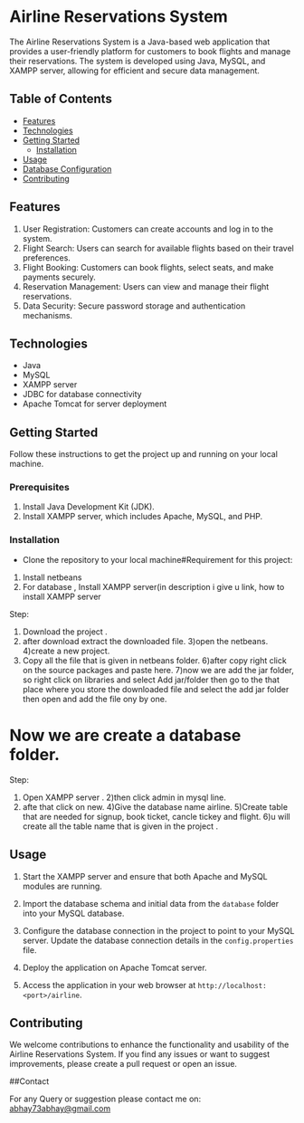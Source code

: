 # Airline Reservations System

The Airline Reservations System is a Java-based web application that provides a user-friendly platform for customers to book flights and manage their reservations. The system is developed using Java, MySQL, and XAMPP server, allowing for efficient and secure data management.

## Table of Contents

- [Features](#features)
- [Technologies](#technologies)
- [Getting Started](#getting-started)
  - [Installation](#installation)
- [Usage](#usage)
- [Database Configuration](#database-configuration)
- [Contributing](#contributing)

## Features

1. User Registration: Customers can create accounts and log in to the system.
2. Flight Search: Users can search for available flights based on their travel preferences.
3. Flight Booking: Customers can book flights, select seats, and make payments securely.
4. Reservation Management: Users can view and manage their flight reservations.
5. Data Security: Secure password storage and authentication mechanisms.


## Technologies

- Java
- MySQL
- XAMPP server
- JDBC for database connectivity
- Apache Tomcat for server deployment

## Getting Started

Follow these instructions to get the project up and running on your local machine.

### Prerequisites

1. Install Java Development Kit (JDK).
2. Install XAMPP server, which includes Apache, MySQL, and PHP.

### Installation

- Clone the repository to your local machine#Requirement for this project:

1) Install netbeans
2) For database , Install XAMPP server(in description i give u link, how to install XAMPP server

Step:
1) Download the project .
2) after download extract the downloaded file.
3)open the netbeans.
4)create a new project.
5) Copy all the file that is given in netbeans folder.
6)after copy right click on the source packages and paste here.
7)now we are add the jar folder, so right click on libraries and select Add jar/folder then go to the that place where you store the downloaded file and select the add jar folder then open and  add the file ony by one.

# Now we are create a database folder.

Step:
1) Open XAMPP server .
2)then click admin in mysql line.
3) afte that click on new.
4)Give the database name airline.
5)Create table that are needed for signup, book ticket, cancle tickey and flight.
6)u will create all the table name that is given in the project .

## Usage

1. Start the XAMPP server and ensure that both Apache and MySQL modules are running.

2. Import the database schema and initial data from the `database` folder into your MySQL database.

3. Configure the database connection in the project to point to your MySQL server. Update the database connection details in the `config.properties` file.

4. Deploy the application on Apache Tomcat server.

5. Access the application in your web browser at `http://localhost:<port>/airline`.


## Contributing

We welcome contributions to enhance the functionality and usability of the Airline Reservations System. If you find any issues or want to suggest improvements, please create a pull request or open an issue.

##Contact 

For any Query or suggestion please contact me on: abhay73abhay@gmail.com
